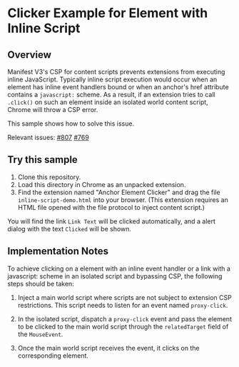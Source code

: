# Clicker Example for Element with Inline Script

## Overview

Manifest V3's CSP for content scripts prevents extensions from executing inline JavaScript. Typically inline script execution would occur when an element has inline event handlers bound or when an anchor's href attribute contains a `javascript:` scheme. As a result, if an extension tries to call `.click()` on such an element inside an isolated world content script, Chrome will throw a CSP error.

This sample shows how to solve this issue.

Relevant issues: [#807](https://github.com/GoogleChrome/chrome-extensions-samples/issues/807) [#769](https://github.com/GoogleChrome/chrome-extensions-samples/issues/769)

## Try this sample

1. Clone this repository.
2. Load this directory in Chrome as an unpacked extension.
3. Find the extension named "Anchor Element Clicker" and drag the file `inline-script-demo.html` into your browser. (This extension requires an HTML file opened with the file protocol to inject content script.)

You will find the link `Link Text` will be clicked automatically, and a alert dialog with the text `Clicked` will be shown.

## Implementation Notes

To achieve clicking on a element with an inline event handler or a link with a javascript: scheme in an isolated script and bypassing CSP, the following steps should be taken:

1. Inject a main world script where scripts are not subject to extension CSP restrictions. This script needs to listen for an event named `proxy-click`.

2. In the isolated script, dispatch a `proxy-click` event and pass the element to be clicked to the main world script through the `relatedTarget` field of the `MouseEvent`.

3. Once the main world script receives the event, it clicks on the corresponding element.
